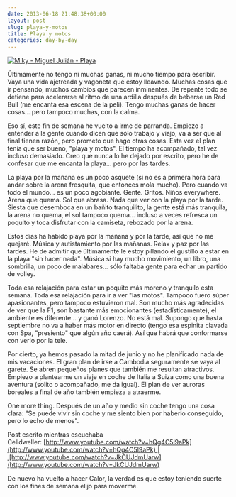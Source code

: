 ```yaml
---
date: 2013-06-18 21:48:38+00:00
layout: post
slug: playa-y-motos
title: Playa y motos
categories: day-by-day
---
```


[![Miky - Miguel Julián - Playa](http://blog.migueljulian.com/wp-content/uploads/Foto-18-06-13-22-00-29-e1371590354353.jpg)](http://blog.migueljulian.com/wp-content/uploads/Foto-18-06-13-22-00-29-e1371590354353.jpg)



Últimamente no tengo ni muchas ganas, ni mucho tiempo para escribir. Vaya una vida ajetreada y vagoneta que estoy lleavndo. Muchas cosas que ir pensando, muchos cambios que parecen inminentes. De repente todo se detiene para acelerarse al ritmo de una ardilla después de beberse un Red Bull (me encanta esa escena de la peli). Tengo muchas ganas de hacer cosas... pero tampoco muchas, con la calma.

Eso sí, este fin de semana he vuelto a irme de parranda. Empiezo a entender a la gente cuando dicen que sólo trabajo y viajo, va a ser que al final tienen razón, pero prometo que hago otras cosas. Esta vez el plan tenía que ser bueno, "playa y motos". El tiempo ha acompañado, tal vez incluso demasiado. Creo que nunca lo he dejado por escrito, pero he de confesar que me encanta la playa... pero por las tardes.

La playa por la mañana es un poco asquete (si no es a primera hora para andar sobre la arena fresquita, que entonces mola mucho). Pero cuando va todo el mundo... es un poco agobiante. Gente. Gritos. Niños everywhere. Arena que quema. Sol que abrasa. Nada que ver con la playa por la tarde. Siesta que desemboca en un bañito tranquilito, la gente está más tranquila, la arena no quema, el sol tampoco quema... incluso a veces refresca un poquito y toca disfrutar con la camiseta, rebozado por la arena.

Estos días ha habido playa por la mañana y por la tarde, así que no me quejaré. Música y autistamiento por las mañanas. Relax y paz por las tardes. He de admitir que últimamente le estoy pillando el gustillo a estar en la playa "sin hacer nada". Música si hay mucho movimiento, un libro, una sombrilla, un poco de malabares... sólo faltaba gente para echar un partido de volley.

Toda esa relajación para estar un poquito más moreno y tranquilo esta semana. Toda esa relajación para ir a ver "las motos". Tampoco fuero súper apasionantes, pero tampoco estuvieron mal. Son mucho más agradecidas de ver que la F1, son bastante más emocionantes (estadísticamente), el ambiente es diferente... y ganó Lorenzo. No está mal. Supongo que hasta septiembre no va a haber más motor en directo (tengo esa espinita clavada con Spa, "presiento" que algún año caerá). Así que habrá que conformarse con verlo por la tele.

Por cierto, ya hemos pasado la mitad de junio y no he planificado nada de mis vacaciones. El gran plan de irse a Cambodia seguramente se vaya al garete. Se abren pequeños planes que también me resultan atractivos. Empiezo a plantearme un viaje en coche de Italia a Suiza como una buena aventura (solito o acompañado, me da igual). El plan de ver auroras boreales a final de año también empieza a atraerme.

One more thing. Después de un año y medio sin coche tengo una cosa clara: "Se puede vivir sin coche y me siento bien por haberlo conseguido, pero lo echo de menos".

Post escrito mientras escuchaba Celldweller: [http://www.youtube.com/watch?v=hQg4C5l9aPk](http://www.youtube.com/watch?v=hQg4C5l9aPk) | [http://www.youtube.com/watch?v=JkCUJdmUarw](http://www.youtube.com/watch?v=JkCUJdmUarw)

De nuevo ha vuelto a hacer Calor, la verdad es que estoy teniendo suerte con los fines de semana elijo para moverme.
